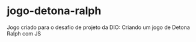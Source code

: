 # jogo-detona-ralph
Jogo criado para o desafio de projeto da DIO: Criando um jogo de Detona Ralph com JS
